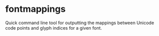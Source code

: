 # fontmappings
Quick command line tool for outputting the mappings between Unicode code points and glyph indices for a given font. 
